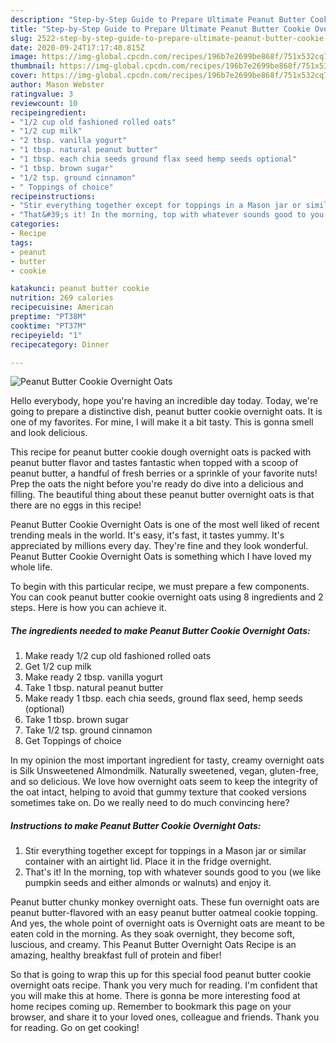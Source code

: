 ```yaml
---
description: "Step-by-Step Guide to Prepare Ultimate Peanut Butter Cookie Overnight Oats"
title: "Step-by-Step Guide to Prepare Ultimate Peanut Butter Cookie Overnight Oats"
slug: 2522-step-by-step-guide-to-prepare-ultimate-peanut-butter-cookie-overnight-oats
date: 2020-09-24T17:17:40.815Z
image: https://img-global.cpcdn.com/recipes/196b7e2699be868f/751x532cq70/peanut-butter-cookie-overnight-oats-recipe-main-photo.jpg
thumbnail: https://img-global.cpcdn.com/recipes/196b7e2699be868f/751x532cq70/peanut-butter-cookie-overnight-oats-recipe-main-photo.jpg
cover: https://img-global.cpcdn.com/recipes/196b7e2699be868f/751x532cq70/peanut-butter-cookie-overnight-oats-recipe-main-photo.jpg
author: Mason Webster
ratingvalue: 3
reviewcount: 10
recipeingredient:
- "1/2 cup old fashioned rolled oats"
- "1/2 cup milk"
- "2 tbsp. vanilla yogurt"
- "1 tbsp. natural peanut butter"
- "1 tbsp. each chia seeds ground flax seed hemp seeds optional"
- "1 tbsp. brown sugar"
- "1/2 tsp. ground cinnamon"
- " Toppings of choice"
recipeinstructions:
- "Stir everything together except for toppings in a Mason jar or similar container with an airtight lid. Place it in the fridge overnight."
- "That&#39;s it! In the morning, top with whatever sounds good to you (we like pumpkin seeds and either almonds or walnuts) and enjoy it."
categories:
- Recipe
tags:
- peanut
- butter
- cookie

katakunci: peanut butter cookie 
nutrition: 269 calories
recipecuisine: American
preptime: "PT38M"
cooktime: "PT37M"
recipeyield: "1"
recipecategory: Dinner

---
```



![Peanut Butter Cookie Overnight Oats](https://img-global.cpcdn.com/recipes/196b7e2699be868f/751x532cq70/peanut-butter-cookie-overnight-oats-recipe-main-photo.jpg)

Hello everybody, hope you're having an incredible day today. Today, we're going to prepare a distinctive dish, peanut butter cookie overnight oats. It is one of my favorites. For mine, I will make it a bit tasty. This is gonna smell and look delicious.

This recipe for peanut butter cookie dough overnight oats is packed with peanut butter flavor and tastes fantastic when topped with a scoop of peanut butter, a handful of fresh berries or a sprinkle of your favorite nuts! Prep the oats the night before you&#39;re ready do dive into a delicious and filling. The beautiful thing about these peanut butter overnight oats is that there are no eggs in this recipe!

Peanut Butter Cookie Overnight Oats is one of the most well liked of recent trending meals in the world. It's easy, it's fast, it tastes yummy. It's appreciated by millions every day. They're fine and they look wonderful. Peanut Butter Cookie Overnight Oats is something which I have loved my whole life.


To begin with this particular recipe, we must prepare a few components. You can cook peanut butter cookie overnight oats using 8 ingredients and 2 steps. Here is how you can achieve it.

<!--inarticleads1-->

##### The ingredients needed to make Peanut Butter Cookie Overnight Oats:

1. Make ready 1/2 cup old fashioned rolled oats
1. Get 1/2 cup milk
1. Make ready 2 tbsp. vanilla yogurt
1. Take 1 tbsp. natural peanut butter
1. Make ready 1 tbsp. each chia seeds, ground flax seed, hemp seeds (optional)
1. Take 1 tbsp. brown sugar
1. Take 1/2 tsp. ground cinnamon
1. Get  Toppings of choice


In my opinion the most important ingredient for tasty, creamy overnight oats is Silk Unsweetened Almondmilk. Naturally sweetened, vegan, gluten-free, and so delicious. We love how overnight oats seem to keep the integrity of the oat intact, helping to avoid that gummy texture that cooked versions sometimes take on. Do we really need to do much convincing here? 

<!--inarticleads2-->

##### Instructions to make Peanut Butter Cookie Overnight Oats:

1. Stir everything together except for toppings in a Mason jar or similar container with an airtight lid. Place it in the fridge overnight.
1. That&#39;s it! In the morning, top with whatever sounds good to you (we like pumpkin seeds and either almonds or walnuts) and enjoy it.


Peanut butter chunky monkey overnight oats. These fun overnight oats are peanut butter-flavored with an easy peanut butter oatmeal cookie topping. And yes, the whole point of overnight oats is Overnight oats are meant to be eaten cold in the morning. As they soak overnight, they become soft, luscious, and creamy. This Peanut Butter Overnight Oats Recipe is an amazing, healthy breakfast full of protein and fiber! 

So that is going to wrap this up for this special food peanut butter cookie overnight oats recipe. Thank you very much for reading. I'm confident that you will make this at home. There is gonna be more interesting food at home recipes coming up. Remember to bookmark this page on your browser, and share it to your loved ones, colleague and friends. Thank you for reading. Go on get cooking!
